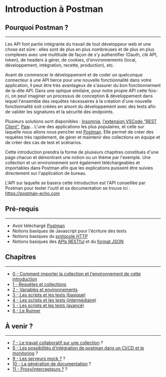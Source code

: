# Introduction à Postman

## Pourquoi Postman ?

---

Les API font partie intégrante du travail de tout développeur web et une chose est sûre : elles sont de plus en plus nombreuses et de plus en plus complexes avec une multitude de façon de s'y authentifier (Oauth, clé API, token), de headers à gérer, de cookies, d'environnements (local, développement, intégration, recette, production), etc.

Avant de commencer le développement et de coder un quelconque connecteur à une API tierce pour une nouvelle fonctionnalité dans votre application, il peut être très avantageux de s'assurer du bon fonctionnement de la-dite API.
Dans une optique similaire, pour notre propre API cette fois-ci, on peut imaginer un processus de conception & développement dans lequel l'ensemble des requêtes nécessaires à la création d'une nouvelle fonctionnalité soit créées en amont du développement avec des tests afin de valider les signatures et la sécurité des endpoints.

Plusieurs solutions sont disponibles : [Insomnia](https://insomnia.rest/), [l'extension VSCode "REST Client"](https://marketplace.visualstudio.com/items?itemName=humao.rest-client), [Paw](https://paw.cloud/)...
L'une des applications les plus populaires, et celle sur laquelle nous allons nous pencher est [Postman](https://www.postman.com/downloads/).
Elle permet de créer des requêtes très rapidement, de gérer et maintenir des collections en équipe et de créer des cas de test et scénarios.

Cette introduction prendra la forme de plusieurs chapitres constitués d'une page chacun et démontrant une notion ou un thème par l'exemple. Une collection et un environnement sont également téléchargeables et importables dans Postman afin que les explications puissent être suivies directement sur l'application de bureau.

L'API sur laquelle se basera cette introduction est l'API conseillée par Postman pour tester l'outil et sa documentation se trouve ici : https://postman-echo.com

## Pré-requis

---

- Avoir téléchargé [Postman](https://www.postman.com/downloads/)
- Notions basiques de Javascript pour l'écriture des tests
- Notions basiques du [protocole HTTP](https://developer.mozilla.org/en-US/docs/Web/HTTP/Overview)
- Notions basiques des [APIs RESTful](https://developer.mozilla.org/en-US/docs/Glossary/REST) et du [format JSON](https://www.w3schools.com/whatis/whatis_json.asp)

## Chapitres

---

- [0 - Comment importer la collection et l'environnement de cette introduction](/chapitres/00-importer_collection_et_environnement.md)
- [1 - Requêtes et collections](/chapitres/01-requetes_et_collection.md)
- [2 - Variables et environnements](/chapitres/02-variables_et_environnement.md)
- [3 - Les scripts et les tests (basique)](chapitres/03-basics-scripts_et_tests.md)
- [4 - Les scripts et les tests (intermédiaire)](chapitres/04-validation_json_schema.md)
- [5 - Les scripts et les tests (avancé)](chapitres/05-advanced-scripts_et_tests.md)
- [6 - Le Runner](chapitres/06-runner.md)

## À venir ?

---

- [7 - Le travail collaboratif sur une collection]() ?
- [8 - Les possibilités d'intégration de postman dans un CI/CD et le monitoring]() ?
- [9 - Les serveurs mock ?]() ?
- [10 - La génération de documentation]() ?
- [11 - Proxy/intercepteurs ?]() ?
